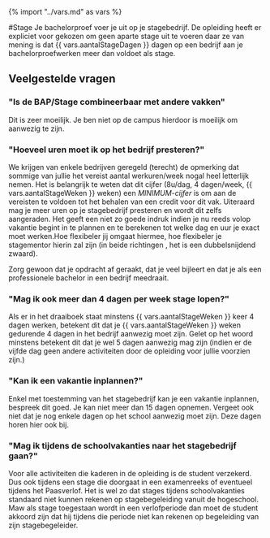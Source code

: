 {% import "../vars.md" as vars %}

#Stage
Je bachelorproef voer je uit op je stagebedrijf. De opleiding heeft er
expliciet voor gekozen om geen aparte stage uit te voeren daar ze van mening is
dat {{ vars.aantalStageDagen }} dagen op een bedrijf aan je bachelorproefwerken
meer dan voldoet als stage.

## Veelgestelde vragen

### "Is de BAP/Stage combineerbaar met andere vakken"
Dit is zeer moeilijk. Je ben niet op de campus hierdoor is moeilijk om aanwezig te zijn.

### "Hoeveel uren moet ik op het bedrijf presteren?"
We krijgen van enkele bedrijven geregeld (terecht) de opmerking dat sommige van
jullie het vereist aantal werkuren/week nogal heel letterlijk nemen.  Het is
belangrijk te weten dat dit cijfer (8u/dag, 4 dagen/week, {{ vars.aantalStageWeken }} 
weken) een *MINIMUM-cijfer* is om aan de vereisten te voldoen tot het behalen
van een credit voor dit vak. Uiteraard mag je meer uren op je stagebedrijf
presteren en wordt dit zelfs aangeraden. Het geeft een niet zo goede indruk
indien je nu reeds volop vakantie begint in te plannen en te berekenen tot
welke dag en uur je exact moet werken.Hoe flexibeler jij omgaat hiermee, hoe
flexibeler je stagementor hierin zal zijn (in beide richtingen , het is een
dubbelsnijdend zwaard).

Zorg gewoon dat je opdracht af geraakt, dat je veel bijleert en dat je als een
professionele bachelor in een bedrijf meedraait.

### "Mag ik ook meer dan 4 dagen per week stage lopen?" 
Als er in het draaiboek staat minstens {{ vars.aantalStageWeken }} keer 4 dagen
werken, betekent dit dat je {{ vars.aantalStageWeken }} weken gedurende 4 dagen
in het bedrijf aanwezig moet zijn. Gelet op het woord minstens betekent dit dat
je wel 5 dagen aanwezig mag zijn (indien er de vijfde dag geen andere
activiteiten door de opleiding voor jullie voorzien zijn.)

### "Kan ik een vakantie inplannen?"
Enkel met toestemming van het stagebedrijf kan je een vakantie inplannen,
bespreek dit goed. Je kan niet meer dan 15 dagen opnemen. Vergeet ook niet dat
je nog enkele dagen op het school aanwezig moet zijn. Deze dagen horen hier ook
bij.

### "Mag ik tijdens de schoolvakanties naar het stagebedrijf gaan?"
Voor alle activiteiten die kaderen in de opleiding is de student verzekerd. Dus
ook tijdens een stage die doorgaat in een examenreeks of eventueel tijdens het
Paasverlof. Het is wel zo dat stages tijdens schoolvakanties standaard niet
kunnen rekenen op stagebegeleiding vanuit de hogeschool. Maw als stage
toegestaan wordt in een verlofperiode dan moet de student akkoord zijn dat hij
tijdens die periode niet kan rekenen op begeleiding van zijn stagebegeleider.

